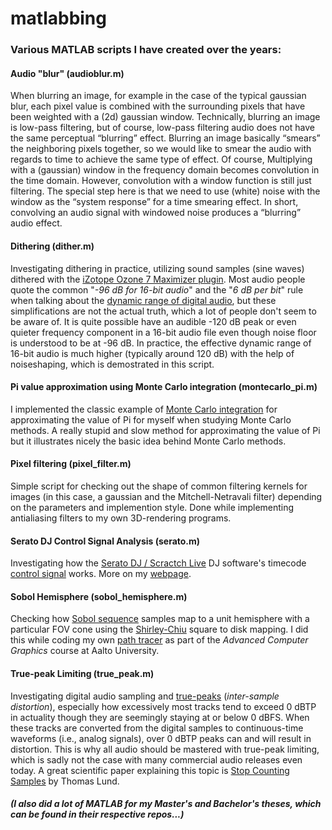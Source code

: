 # matlabbing
### Various MATLAB scripts I have created over the years:             

#### Audio "blur" (audioblur.m)

When blurring an image, for example in the case of the typical gaussian blur, each pixel value is combined with the surrounding pixels that have been weighted with a (2d) gaussian window. Technically, blurring an image is low-pass filtering, but of course, low-pass filtering audio does not have the same perceptual “blurring” effect. Blurring an image basically “smears” the neighboring pixels together, so we would like to smear the audio with regards to time to achieve the same type of effect. Of course, Multiplying with a (gaussian) window in the frequency domain becomes convolution in the time domain. However, convolution with a window function is still just filtering. The special step here is that we need to use (white) noise with the window as the “system response” for a time smearing effect. In short, convolving an audio signal with windowed noise produces a “blurring” audio effect.


#### Dithering (dither.m)

Investigating dithering in practice, utilizing sound samples (sine waves) dithered with the [iZotope Ozone 7 Maximizer plugin](https://www.izotope.com/). Most audio people quote the common "_-96 dB for 16-bit audio_" and the "_6 dB per bit_" rule when talking about the [dynamic range of digital audio](https://en.wikipedia.org/wiki/Dynamic_range#Audio), but these simplifications are not the actual truth, which a lot of people don't seem to be aware of. It is quite possible have an audible -120 dB peak or even quieter frequency component in a 16-bit audio file even though noise floor is understood to be at -96 dB. In practice, the effective dynamic range of 16-bit audio is much higher (typically around 120 dB) with the help of noiseshaping, which is demostrated in this script.


#### Pi value approximation using Monte Carlo integration (montecarlo_pi.m)

I implemented the classic example of [Monte Carlo integration](https://en.wikipedia.org/wiki/Monte_Carlo_integration) for approximating the value of Pi for myself when studying Monte Carlo methods. A really stupid and slow method for approximating the value of Pi but it illustrates nicely the basic idea behind Monte Carlo methods.


#### Pixel filtering (pixel_filter.m)

Simple script for checking out the shape of common filtering kernels for images (in this case, a gaussian and the Mitchell-Netravali filter) depending on the parameters and implemention style. Done while implementing antialiasing filters to my own 3D-rendering programs.   


#### Serato DJ Control Signal Analysis (serato.m)

Investigating how the [Serato DJ / Scractch Live](https://serato.com/) DJ software's timecode [control signal](https://en.wikipedia.org/wiki/Vinyl_emulation_software) works. More on my [webpage](http://www.esgrove.fi/analysing-the-serato-dj-timecode-signal/).   


#### Sobol Hemisphere (sobol_hemisphere.m)

Checking how [Sobol sequence](https://en.wikipedia.org/wiki/Sobol_sequence) samples map to a unit hemisphere with a particular FOV cone using the [Shirley-Chiu](https://doi.org/10.1080/10867651.1997.10487479) square to disk mapping. I did this while coding my own [path tracer](https://en.wikipedia.org/wiki/Path_tracing) as part of the _Advanced Computer Graphics_ course at Aalto University.        


#### True-peak Limiting (true_peak.m)

Investigating digital audio sampling and [true-peaks](https://techblog.izotope.com/2015/08/24/true-peak-detection/) (_inter-sample distortion_), especially how excessively most tracks tend to exceed 0 dBTP in actuality though they are seemingly staying at or below 0 dBFS. When these tracks are converted from the digital samples to continuous-time waveforms (i.e., analog signals), over 0 dBTP peaks can and will result in distortion. This is why all audio should be mastered with true-peak limiting, which is sadly not the case with many commercial audio releases even today. A great scientific paper explaining this topic is [Stop Counting Samples](http://www.aes.org/e-lib/browse.cfm?elib=13806) by Thomas Lund.


##### (I also did a lot of MATLAB for my Master's and Bachelor's theses, which can be found in their respective repos...)     